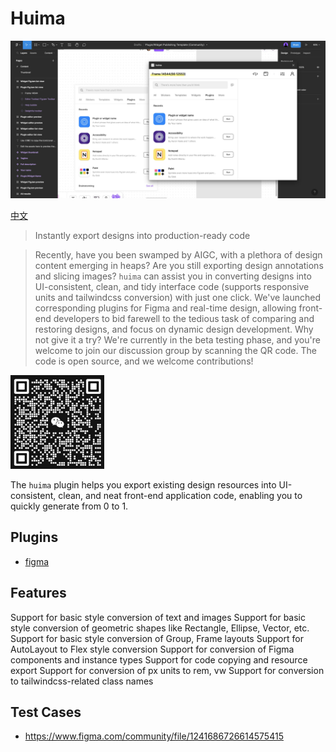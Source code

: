 # Huima

![](cover.jpg)

[中文](https://github.com/tolerance-go/huima/blob/main/README.zh-CN.md)

> Instantly export designs into production-ready code

> Recently, have you been swamped by AIGC, with a plethora of design content emerging in heaps? Are you still exporting design annotations and slicing images? `huima` can assist you in converting designs into UI-consistent, clean, and tidy interface code (supports responsive units and tailwindcss conversion) with just one click. We've launched corresponding plugins for Figma and real-time design, allowing front-end developers to bid farewell to the tedious task of comparing and restoring designs, and focus on dynamic design development. Why not give it a try? We're currently in the beta testing phase, and you're welcome to join our discussion group by scanning the QR code. The code is open source, and we welcome contributions!

<img src="qr-code.png" width="150" height="150">

The `huima` plugin helps you export existing design resources into UI-consistent, clean, and neat front-end application code, enabling you to quickly generate from 0 to 1.

## Plugins

-  [figma](https://www.figma.com/community/plugin/1239442570532327240)

## Features

Support for basic style conversion of text and images
Support for basic style conversion of geometric shapes like Rectangle, Ellipse, Vector, etc.
Support for basic style conversion of Group, Frame layouts
Support for AutoLayout to Flex style conversion
Support for conversion of Figma components and instance types
Support for code copying and resource export
Support for conversion of px units to rem, vw
Support for conversion to tailwindcss-related class names

## Test Cases

-  https://www.figma.com/community/file/1241686726614575415
